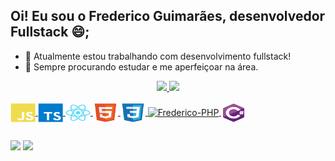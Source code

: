 <h2>Oi! Eu sou o Frederico Guimarães, desenvolvedor Fullstack 😄;  </h2> 

- 🔭 Atualmente estou trabalhando com desenvolvimento fullstack!
- 🌱 Sempre procurando estudar e me aperfeiçoar na área.

<div align="center">
  <a href="https://www.linkedin.com/in/frederico-guimarães-b9192b232/">
  <img height="180em" src="https://github-readme-stats.vercel.app/api?username=fredericoguimaraess&show_icons=true&theme=dark%22&include_all_commits=true&count_private=true"/>
   <img height="180em" src="https://github-readme-stats.vercel.app/api/top-langs/?username=fredericoguimaraess&layout=compact&langs_count=7&theme=dark%22"/>
</div>

<div style="display: inline_block"><br>
  <img align="center" alt="Frederico-Js" height="30" width="40" src="https://raw.githubusercontent.com/devicons/devicon/master/icons/javascript/javascript-plain.svg">
  <img align="center" alt="Frederico-Ts" height="30" width="40" src="https://raw.githubusercontent.com/devicons/devicon/master/icons/typescript/typescript-plain.svg">
  <img align="center" alt="Frederico-React" height="30" width="40" src="https://raw.githubusercontent.com/devicons/devicon/master/icons/react/react-original.svg">
  <img align="center" alt="Frederico-HTML" height="30" width="40" src="https://raw.githubusercontent.com/devicons/devicon/master/icons/html5/html5-original.svg">
  <img align="center" alt="Frederico-CSS" height="30" width="40" src="https://raw.githubusercontent.com/devicons/devicon/master/icons/css3/css3-original.svg">
  <img align="center" alt="Frederico-PHP" height="30" width="40" src="https://cdn.jsdelivr.net/gh/devicons/devicon/icons/php/php-original.svg">
  <img align="center" alt="Frederico-Csharp" height="30" width="40" src="https://raw.githubusercontent.com/devicons/devicon/master/icons/csharp/csharp-original.svg">
</div>

  ##
  
  <div>
     <a href = "mailto:fred.souza2003@yahoo.com.br"><img src="https://img.shields.io/badge/-Gmail-%23333?style=for-the-badge&logo=gmail&logoColor=white" target="_blank"></a>
  <a href="[https://www.linkedin.com/in/rafaella-ballerini-45875016a](https://www.linkedin.com/in/frederico-guimarães-b9192b232/)" target="_blank"><img src="https://img.shields.io/badge/-LinkedIn-%230077B5?style=for-the-badge&logo=linkedin&logoColor=white" target="_blank"></a> 
    
  </div>
